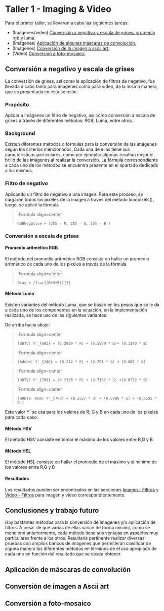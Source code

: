 # Taller 1 - Imaging & Video
Para el primer taller, se llevaron a cabo las siguientes tareas:
* (Imágenes/video) [Conversión a negativo y escala de grises: promedio rgb y luma.](#conversión-a-negativo-y-escala-de-grises)
* (Imágenes) [Aplicación de algunas máscaras de convolución.](#aplicación-de-máscaras-de-convolución)
* (Imágenes) [Conversión de la imagen a ascii art.](#conversión-de-imagen-a-ascii-art)
* (Vídeo) [Conversión a foto-mosaico.](#conversión-a-foto-mosaico)

## Conversión a negativo y escala de grises
La conversión de grises, así como la aplicación de filtros de negativo, fue llevada a cabo tanto para imágenes como para vídeo, de la misma manera, que es presentada en esta sección.

### Propósito
Aplicar a imágenes un filtro de negativo, así como conversión a escala de grises a través de diferentes métodos: RGB, Luma, entre otros.

### Background
Existen diferentes métodos o fórmulas para la conversión de las imágenes según los criterios mencionados. Cada una de ellas tiene sus características particulares, como por ejemplo: algunas resaltan mejor el brillo de las imágenes al realizar la conversión. La fórmula correspondiente a cada uno de los métodos se encuentra presente en el apartado dedicado a los mismos.

### Filtro de negativo
Aplicando un filtro de negativo a una imagen. Para este proceso, se cargaron todos los pixeles de la imagen a través del método loadpixels(), luego, se aplicó la fórmula

> :Formula align=center
> ``` 
> RGBNegative = (255 - R, 255 - G, 255 - B )
> ```

### Conversión a escala de grises

#### Promedio aritmético RGB
El método del promedio aritmético RGB consiste en hallar un promedio aritmético de cada uno de los pixeles a través de la fórmula
> :Formula align=center
> ```
> Gray = /frac{(R+G+B)}{3}
> ```

#### Método Luma
Existen variantes del método Luma, que se basan en los pesos que se le da a cada uno de los componentes en la ecuación, en la implementación realizada, se hace uso de las siguientes variantes:

De arriba hacia abajo:
> :Formula align=center
> ```
> (SDTV) Y'_{601} = (0.2989 * R) + (0.5870 * G)+ (0.1140 * B) 
> ```

> :Formula align=center
> ```
> (Adobe) Y'_{240} = (0.212 * R) + (0.701 * G) + (0.087 * B)
> ```

> :Formula align=center
> ```
> (HDTV) Y'_{709} = (0.2126 * R) + (0.7152 * G) +(0.0722 * B) 
> ```

> :Formula align=center
> ```
> (UHDTV, HDR) Y'_{709} = (0.2627 * R) + (0.6780 * G) + (0.0593 * B )
> ```

Este valor Y' se usa para los valores de R, G y B en cada uno de los pixeles para cada caso.

#### Método HSV
El método HSV consiste en tomar el máximo de los valores entre R,G y B

#### Método HSL
El método HSL consiste en hallar el promedio de el máximo y el mínimo de los valores entre R,G y B

#### Resultados
Los resultados pueden ser encontrados en las secciones [Imagen - Filtros](/docs/workshops/filters) y  [Vídeo - Filtros](/docs/workshops/filtersVideo) para imagen y vídeo correspondientemente.

## Conclusiones y trabajo futuro
Hay bastantes métodos para la conversión de imágenes y/o aplicación de filtros. A pesar de que varias de ellas varían de forma mínimo, como se mencionó anteriormente, cada método tiene sus ventajas en aspectos muy particulares frente a los otros. Resultaría pertinente realizar diversas pruebas con amplios bancos de imágenes que permitieran clasificar de alguna manera los diferentes métodos en términos de el uso apropiado de cada uno en función del resultado que se desea obtener.


## Aplicación de máscaras de convolución

## Conversión de imagen a Ascii art

## Conversión a foto-mosaico